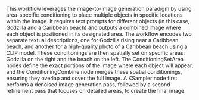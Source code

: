 This workflow leverages the image-to-image generation paradigm by using area-specific conditioning to place multiple objects in specific locations within the image. It requires text prompts for different objects (in this case, Godzilla and a Caribbean beach) and outputs a combined image where each object is positioned in its designated area. The workflow encodes two separate textual descriptions, one for Godzilla rising near a Caribbean beach, and another for a high-quality photo of a Caribbean beach using a CLIP model. These conditionings are then spatially set on specific areas: Godzilla on the right and the beach on the left. The ConditioningSetArea nodes define the exact portions of the image where each object will appear, and the ConditioningCombine node merges these spatial conditionings, ensuring they overlap and cover the full image. A KSampler node first performs a denoised image generation pass, followed by a second refinement pass that focuses on detailed areas, to create the final image.